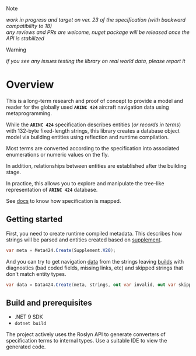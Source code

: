 > [!NOTE]
> *work in progress and target on ver. 23 of the specification (with backward compatibility to 18)*  
*any reviews and PRs are welcome, nuget package will be released once the API is stabilized*

> [!WARNING]
*if you see any issues testing the library on real world data, please report it*

# Overview

This is a long-term research and proof of concept to provide a model and reader for the globally used **`ARINC 424`** aircraft navigation data using metaprogramming.

While the **`ARINC 424`** specification describes entities (*or records in terms*) with 132-byte fixed-length strings, this library creates
a database object model via building entities using reflection and runtime compilation.

Most terms are converted according to the specification into associated enumerations or numeric values ​​on the fly.

In addition, relationships between entities are established after the building stage.

In practice, this allows you to explore and manipulate the tree-like representation of **`ARINC 424`** database.

See [docs](https://malstraem.github.io/arinc424.net) to know how specification is mapped.

## Getting started

First, you need to create runtime compiled metadata. This describes how strings will be parsed 
and entities created based on [supplement](https://malstraem.github.io/arinc424.net/api/Arinc424.Supplement.html).

```csharp
var meta = Meta424.Create(Supplement.V20);
```

And you can try to get navigation [data](https://malstraem.github.io/arinc424.net/api/Arinc424.Data424.html) from the strings 
leaving [builds](https://malstraem.github.io/arinc424.net/api/Arinc424.Building.Build.html) with diagnostics 
(bad coded fields, missing links, etc) and skipped strings that don't match entity types.

```csharp
var data = Data424.Create(meta, strings, out var invalid, out var skipped);
```

## Build and prerequisites

- .NET 9 SDK
- `dotnet build`

The project actively uses the Roslyn API to generate converters of specification terms to internal types. Use a suitable IDE to view the generated code.
